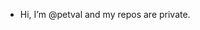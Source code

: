 - Hi, I’m @petval and my repos are private.

<!---
petval/petval is a ✨ special ✨ repository because its `README.md` (this file) appears on your GitHub profile.
You can click the Preview link to take a look at your changes.
--->
